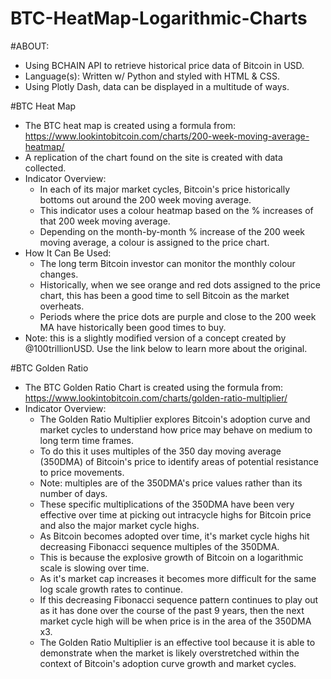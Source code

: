# BTC-HeatMap-Logarithmic-Charts
#ABOUT:
  - Using BCHAIN API to retrieve historical price data of Bitcoin in USD.
  - Language(s): Written w/ Python and styled with HTML & CSS.
  - Using Plotly Dash, data can be displayed in a multitude of ways.

#BTC Heat Map
 - The BTC heat map is created using a formula from: https://www.lookintobitcoin.com/charts/200-week-moving-average-heatmap/
 - A replication of the chart found on the site is created with data collected.
 - Indicator Overview:
    - In each of its major market cycles, Bitcoin's price historically bottoms out around the 200 week moving average.
    - This indicator uses a colour heatmap based on the % increases of that 200 week moving average.
    - Depending on the month-by-month % increase of the 200 week moving average, a colour is assigned to the price chart.
  - How It Can Be Used:
    - The long term Bitcoin investor can monitor the monthly colour changes.
    - Historically, when we see orange and red dots assigned to the price chart, this has been a good time to sell Bitcoin as the market overheats.
    - Periods where the price dots are purple and close to the 200 week MA have historically been good times to buy.
  - Note: this is a slightly modified version of a concept created by @100trillionUSD. Use the link below to learn more about the original.

#BTC Golden Ratio
  - The BTC Golden Ratio Chart is created using the formula from: https://www.lookintobitcoin.com/charts/golden-ratio-multiplier/
  - Indicator Overview:
    - The Golden Ratio Multiplier explores Bitcoin's adoption curve and market cycles to understand how price may behave on medium to long term time frames.
    - To do this it uses multiples of the 350 day moving average (350DMA) of Bitcoin's price to identify areas of potential resistance to price movements.
    - Note: multiples are of the 350DMA's price values rather than its number of days.
    - These specific multiplications of the 350DMA have been very effective over time at picking out intracycle highs for Bitcoin price and also the major market cycle highs.
    - As Bitcoin becomes adopted over time, it's market cycle highs hit decreasing Fibonacci sequence multiples of the 350DMA.
    - This is because the explosive growth of Bitcoin on a logarithmic scale is slowing over time. 
    - As it's market cap increases it becomes more difficult for the same log scale growth rates to continue.
    - If this decreasing Fibonacci sequence pattern continues to play out as it has done over the course of the past 9 years, then the next market cycle high will be when price is in the area of the 350DMA x3.
    - The Golden Ratio Multiplier is an effective tool because it is able to demonstrate when the market is likely overstretched within the context of Bitcoin's adoption curve growth and market cycles.
